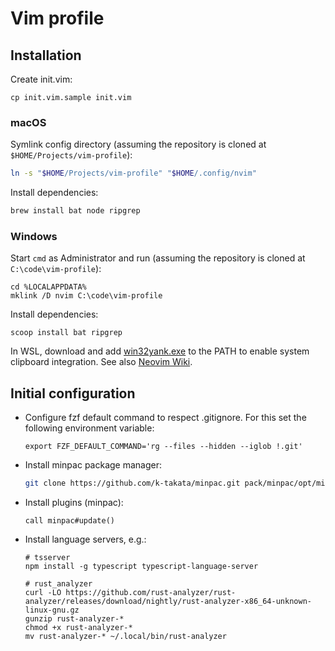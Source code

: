 # Vim profile

## Installation

Create init.vim:

```
cp init.vim.sample init.vim
```

### macOS

Symlink config directory (assuming the repository is cloned at `$HOME/Projects/vim-profile`):

```sh
ln -s "$HOME/Projects/vim-profile" "$HOME/.config/nvim"
```

Install dependencies:

```sh
brew install bat node ripgrep
```

### Windows

Start `cmd` as Administrator and run (assuming the repository is cloned at `C:\code\vim-profile`):

```
cd %LOCALAPPDATA%
mklink /D nvim C:\code\vim-profile
```

Install dependencies:

```
scoop install bat ripgrep
```

In WSL, download and add [win32yank.exe](https://github.com/equalsraf/win32yank) to the PATH to enable system clipboard integration. See also [Neovim Wiki](https://github.com/neovim/neovim/wiki/FAQ#how-to-use-the-windows-clipboard-from-wsl).

## Initial configuration

- Configure fzf default command to respect .gitignore. For this set the following environment variable:

  ```
  export FZF_DEFAULT_COMMAND='rg --files --hidden --iglob !.git'
  ```

- Install minpac package manager:

  ```sh
  git clone https://github.com/k-takata/minpac.git pack/minpac/opt/minpac
  ```

- Install plugins (minpac):

  ```
  call minpac#update()
  ```

- Install language servers, e.g.:

  ```
  # tsserver
  npm install -g typescript typescript-language-server

  # rust_analyzer
  curl -LO https://github.com/rust-analyzer/rust-analyzer/releases/download/nightly/rust-analyzer-x86_64-unknown-linux-gnu.gz
  gunzip rust-analyzer-*
  chmod +x rust-analyzer-*
  mv rust-analyzer-* ~/.local/bin/rust-analyzer
  ```
